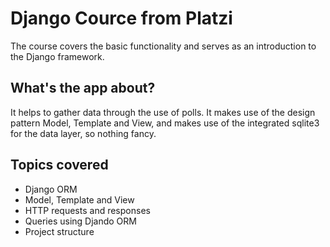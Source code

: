 # Django Cource from Platzi
The course covers the basic functionality and serves as an introduction to the Django framework.

## What's the app about?
It helps to gather data through the use of polls. It makes use of the design pattern Model, Template and View, and makes use of the integrated sqlite3 for the data layer, so nothing fancy.

## Topics covered
* Django ORM
* Model, Template and View 
* HTTP requests and responses
* Queries using Djando ORM
* Project structure 
